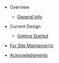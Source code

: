 - Overview

    - [General Info](README.md "the start of documenatation for OSURCue")

- Current Design

    - [Getting Started](2020-2021/README.md)

- [For Site Maintainer(s)](site-maintenance/site-format.md)
- [Acknowledgments](acknowledgments.md)
